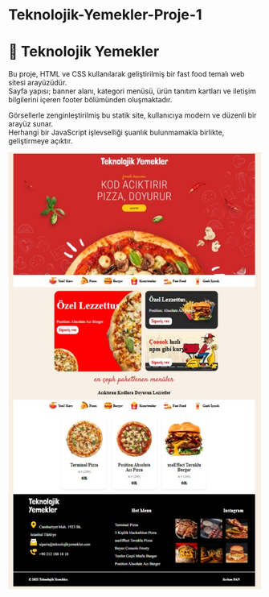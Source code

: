 # Teknolojik-Yemekler-Proje-1

# 🍔 Teknolojik Yemekler

Bu proje, HTML ve CSS kullanılarak geliştirilmiş bir fast food temalı web sitesi arayüzüdür.  
Sayfa yapısı; banner alanı, kategori menüsü, ürün tanıtım kartları ve iletişim bilgilerini içeren footer bölümünden oluşmaktadır.

Görsellerle zenginleştirilmiş bu statik site, kullanıcıya modern ve düzenli bir arayüz sunar.  
Herhangi bir JavaScript işlevselliği şuanlık bulunmamakla birlikte, geliştirmeye açıktır.

![Site Önizlemesi](/Ekran_Ciktisi/index.jpg)
